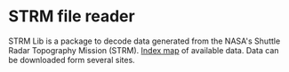 # STRM file reader
STRM Lib is a package to decode data generated from the NASA's Shuttle Radar Topography Mission (STRM).
[Index map](https://www2.jpl.nasa.gov/srtm/images/SRTM_2-24-2016.gif) of available data.
Data can be downloaded form several sites.
